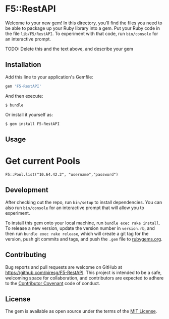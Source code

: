 # F5::RestAPI

Welcome to your new gem! In this directory, you'll find the files you need to be able to package up your Ruby library into a gem. Put your Ruby code in the file `lib/F5/RestAPI`. To experiment with that code, run `bin/console` for an interactive prompt.

TODO: Delete this and the text above, and describe your gem

## Installation

Add this line to your application's Gemfile:

```ruby
gem 'F5-RestAPI'
```

And then execute:

    $ bundle

Or install it yourself as:

    $ gem install F5-RestAPI

## Usage

# Get current Pools 
`F5::Pool.list("10.64.42.2", "username","password")`


## Development

After checking out the repo, run `bin/setup` to install dependencies. You can also run `bin/console` for an interactive prompt that will allow you to experiment.

To install this gem onto your local machine, run `bundle exec rake install`. To release a new version, update the version number in `version.rb`, and then run `bundle exec rake release`, which will create a git tag for the version, push git commits and tags, and push the `.gem` file to [rubygems.org](https://rubygems.org).

## Contributing

Bug reports and pull requests are welcome on GitHub at https://github.com/piresg/F5-RestAPI. This project is intended to be a safe, welcoming space for collaboration, and contributors are expected to adhere to the [Contributor Covenant](http://contributor-covenant.org) code of conduct.


## License

The gem is available as open source under the terms of the [MIT License](http://opensource.org/licenses/MIT).

